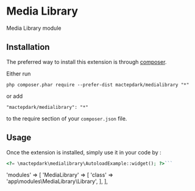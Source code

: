 Media Library
=============
Media Library module

Installation
------------

The preferred way to install this extension is through [composer](http://getcomposer.org/download/).

Either run

```
php composer.phar require --prefer-dist mactepdark/medialibrary "*"
```

or add

```
"mactepdark/medialibrary": "*"
```

to the require section of your `composer.json` file.


Usage
-----

Once the extension is installed, simply use it in your code by  :

```php
<?= \mactepdark\medialibrary\AutoloadExample::widget(); ?>```


```
'modules' => [
        'MediaLibrary' => [
            'class' => 'app\modules\MediaLibrary\Library',
        ],
    ],
```